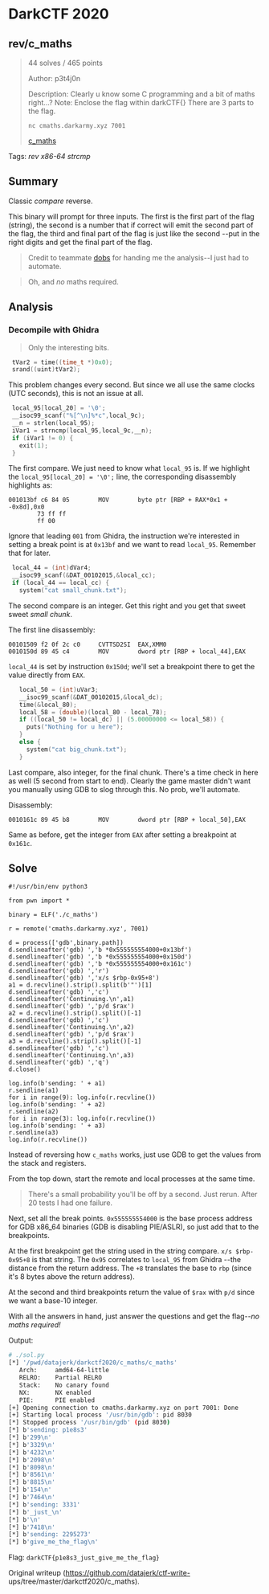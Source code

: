# DarkCTF 2020

## rev/c_maths

> 44 solves / 465 points  
>  
> Author: p3t4j0n  
>  
> Description: Clearly u know some C programming and a bit of maths right...?
> Note: Enclose the flag within darkCTF{} There are 3 parts to the flag.  
>  
> `nc cmaths.darkarmy.xyz 7001`  
>  
> [c_maths](c_maths)

Tags: _rev_ _x86-64_ _strcmp_

## Summary

Classic _compare_ reverse.

This binary will prompt for three inputs.  The first is the first part of the
flag (string), the second is a number that if correct will emit the second
part of the flag, the third and final part of the flag is just like the second
--put in the right digits and get the final part of the flag.

> Credit to teammate
> [dobs](https://github.com/dobsonj/ctf/tree/master/writeups) for handing me
> the analysis--I just had to automate.

> Oh, and _no_ maths required.

## Analysis

### Decompile with Ghidra

> Only the interesting bits.

```c  
 tVar2 = time((time_t *)0x0);  
 srand((uint)tVar2);  
```

This problem changes every second.  But since we all use the same clocks (UTC
seconds), this is not an issue at all.

```c  
 local_95[local_20] = '\0';  
 __isoc99_scanf("%[^\n]%*c",local_9c);  
 __n = strlen(local_95);  
 iVar1 = strncmp(local_95,local_9c,__n);  
 if (iVar1 != 0) {  
   exit(1);  
 }  
```

The first compare.  We just need to know what `local_95` is.  If we highlight
the `local_95[local_20] = '\0';` line, the corresponding disassembly
highlights as:

```  
001013bf c6 84 05        MOV        byte ptr [RBP + RAX*0x1 + -0x8d],0x0  
        73 ff ff   
        ff 00  
```

Ignore that leading `001` from Ghidra, the instruction we're interested in
setting a break point is at `0x13bf` and we want to read `local_95`.  Remember
that for later.

```c  
 local_44 = (int)dVar4;  
 __isoc99_scanf(&DAT_00102015,&local_cc);  
 if (local_44 == local_cc) {  
   system("cat small_chunk.txt");  
```

The second compare is an integer.  Get this right and you get that sweet sweet
_small chunk_.

The first line disassembly:

```  
00101509 f2 0f 2c c0     CVTTSD2SI  EAX,XMM0  
0010150d 89 45 c4        MOV        dword ptr [RBP + local_44],EAX  
```

`local_44` is set by instruction `0x150d`; we'll set a breakpoint there to get
the value directly from `EAX`.

```c  
   local_50 = (int)uVar3;  
   __isoc99_scanf(&DAT_00102015,&local_dc);  
   time(&local_80);  
   local_58 = (double)(local_80 - local_78);  
   if ((local_50 != local_dc) || (5.00000000 <= local_58)) {  
     puts("Nothing for u here");  
   }  
   else {  
     system("cat big_chunk.txt");  
   }  
```

Last compare, also integer, for the final chunk.  There's a time check in here
as well (5 second from start to end).  Clearly the game master didn't want you
manually using GDB to slog through this.  No prob, we'll automate.

Disassembly:

```  
0010161c 89 45 b8        MOV        dword ptr [RBP + local_50],EAX  
```

Same as before, get the integer from `EAX` after setting a breakpoint at
`0x161c`.

## Solve

```  
#!/usr/bin/env python3

from pwn import *

binary = ELF('./c_maths')

r = remote('cmaths.darkarmy.xyz', 7001)

d = process(['gdb',binary.path])  
d.sendlineafter('gdb) ','b *0x555555554000+0x13bf')  
d.sendlineafter('gdb) ','b *0x555555554000+0x150d')  
d.sendlineafter('gdb) ','b *0x555555554000+0x161c')  
d.sendlineafter('gdb) ','r')  
d.sendlineafter('gdb) ','x/s $rbp-0x95+8')  
a1 = d.recvline().strip().split(b'"')[1]  
d.sendlineafter('gdb) ','c')  
d.sendlineafter('Continuing.\n',a1)  
d.sendlineafter('gdb) ','p/d $rax')  
a2 = d.recvline().strip().split()[-1]  
d.sendlineafter('gdb) ','c')  
d.sendlineafter('Continuing.\n',a2)  
d.sendlineafter('gdb) ','p/d $rax')  
a3 = d.recvline().strip().split()[-1]  
d.sendlineafter('gdb) ','c')  
d.sendlineafter('Continuing.\n',a3)  
d.sendlineafter('gdb) ','q')  
d.close()

log.info(b'sending: ' + a1)  
r.sendline(a1)  
for i in range(9): log.info(r.recvline())  
log.info(b'sending: ' + a2)  
r.sendline(a2)  
for i in range(3): log.info(r.recvline())  
log.info(b'sending: ' + a3)  
r.sendline(a3)  
log.info(r.recvline())  
```

Instead of reversing how `c_maths` works, just use GDB to get the values from
the stack and registers.

From the top down, start the remote and local processes at the same time.

> There's a small probability you'll be off by a second.  Just rerun.  After
> 20 tests I had one failure.

Next, set all the break points.  `0x555555554000` is the base process address
for GDB x86_64 binaries (GDB is disabling PIE/ASLR), so just add that to the
breakpoints.

At the first breakpoint get the string used in the string compare.  `x/s
$rbp-0x95+8` is that string.  The `0x95` correlates to `local_95` from Ghidra
--the distance from the return address.  The `+8` translates the base to `rbp`
(since it's 8 bytes above the return address).

At the second and third breakpoints return the value of `$rax` with `p/d`
since we want a base-10 integer.

With all the answers in hand, just answer the questions and get the flag--_no
maths required!_

Output:

```bash  
# ./sol.py  
[*] '/pwd/datajerk/darkctf2020/c_maths/c_maths'  
   Arch:     amd64-64-little  
   RELRO:    Partial RELRO  
   Stack:    No canary found  
   NX:       NX enabled  
   PIE:      PIE enabled  
[+] Opening connection to cmaths.darkarmy.xyz on port 7001: Done  
[+] Starting local process '/usr/bin/gdb': pid 8030  
[*] Stopped process '/usr/bin/gdb' (pid 8030)  
[*] b'sending: p1e8s3'  
[*] b'299\n'  
[*] b'3329\n'  
[*] b'4232\n'  
[*] b'2098\n'  
[*] b'8098\n'  
[*] b'8561\n'  
[*] b'8815\n'  
[*] b'154\n'  
[*] b'7464\n'  
[*] b'sending: 3331'  
[*] b'_just_\n'  
[*] b'\n'  
[*] b'7418\n'  
[*] b'sending: 2295273'  
[*] b'give_me_the_flag\n'  
```

Flag: `darkCTF{p1e8s3_just_give_me_the_flag}`

Original writeup (https://github.com/datajerk/ctf-write-
ups/tree/master/darkctf2020/c_maths).